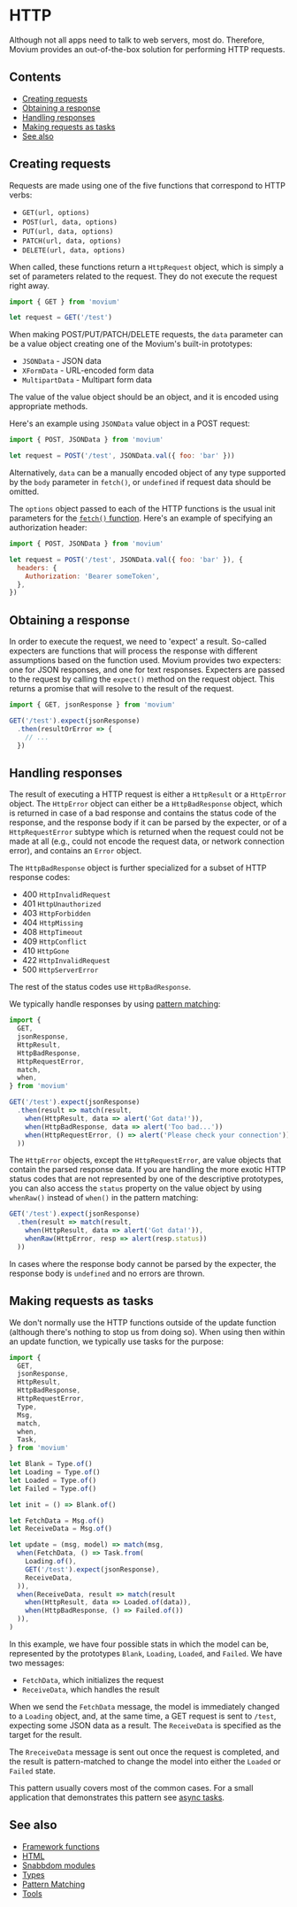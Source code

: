 # HTTP

Although not all apps need to talk to web servers, most do. Therefore, Movium
provides an out-of-the-box solution for performing HTTP requests.

## Contents

<!-- vim-markdown-toc GFM -->

* [Creating requests](#creating-requests)
* [Obtaining a response](#obtaining-a-response)
* [Handling responses](#handling-responses)
* [Making requests as tasks](#making-requests-as-tasks)
* [See also](#see-also)

<!-- vim-markdown-toc -->

## Creating requests

Requests are made using one of the five functions that correspond to HTTP verbs:

- `GET(url, options)`
- `POST(url, data, options)`
- `PUT(url, data, options)`
- `PATCH(url, data, options)`
- `DELETE(url, data, options)`

When called, these functions return a `HttpRequest` object, which is simply a
set of parameters related to the request. They do not execute the request right
away.

```javascript
import { GET } from 'movium'

let request = GET('/test')
```

When making POST/PUT/PATCH/DELETE requests, the `data` parameter can be a value
object creating one of the Movium's built-in prototypes:

- `JSONData` - JSON data
- `XFormData` - URL-encoded form data
- `MultipartData` - Multipart form data

The value of the value object should be an object, and it is encoded using
appropriate methods.

Here's an example using `JSONData` value object in a POST request:

```javascript
import { POST, JSONData } from 'movium'

let request = POST('/test', JSONData.val({ foo: 'bar' }))
```

Alternatively, `data` can be a manually encoded object of any type supported by
the `body` parameter in `fetch()`, or `undefined` if request data should be
omitted.

The `options` object passed to each of the HTTP functions is the usual init
parameters for the [`fetch()` function](https://mzl.la/3i1tv48). Here's an
example of specifying an authorization header:

```javascript
import { POST, JSONData } from 'movium'

let request = POST('/test', JSONData.val({ foo: 'bar' }), {
  headers: {
    Authorization: 'Bearer someToken',
  },
})
```

## Obtaining a response

In order to execute the request, we need to 'expect' a result. So-called
expecters are functions that will process the response with different
assumptions based on the function used. Movium provides two expecters: one for
JSON responses, and one for text responses. Expecters are passed to the request
by calling the `expect()` method on the request object. This returns a promise
that will resolve to the result of the request.

```javascript
import { GET, jsonResponse } from 'movium'

GET('/test').expect(jsonResponse)
  .then(resultOrError => {
    // ...
  })
```

## Handling responses

The result of executing a HTTP request is either a `HttpResult` or a
`HttpError` object. The `HttpError` object can either be a `HttpBadResponse`
object, which is returned in case of a bad response and contains the status code
of the response, and the response body if it can be parsed by the expecter, or
of a `HttpRequestError` subtype which is returned when the request could not be
made at all (e.g., could not encode the request data, or network connection
error), and contains an `Error` object.

The `HttpBadResponse` object is further specialized for a subset of HTTP
response codes:

- 400 `HttpInvalidRequest`
- 401 `HttpUnauthorized`
- 403 `HttpForbidden`
- 404 `HttpMissing`
- 408 `HttpTimeout`
- 409 `HttpConflict`
- 410 `HttpGone`
- 422 `HttpInvalidRequest`
- 500 `HttpServerError`

The rest of the status codes use `HttpBadResponse`.

We typically handle responses by
using [pattern matching](./pattern-matching.md):

```javascript
import { 
  GET, 
  jsonResponse, 
  HttpResult, 
  HttpBadResponse, 
  HttpRequestError,
  match, 
  when,
} from 'movium'

GET('/test').expect(jsonResponse)
  .then(result => match(result,
    when(HttpResult, data => alert('Got data!')),
    when(HttpBadResponse, data => alert('Too bad...'))
    when(HttpRequestError, () => alert('Please check your connection'))
  ))
```

The `HttpError` objects, except the `HttpRequestError`, are value objects that
contain the parsed response data. If you are handling the more exotic HTTP
status codes that are not represented by one of the descriptive prototypes, you
can also access the `status` property on the value object by using
`whenRaw()` instead of `when()` in the pattern matching:

```javascript
GET('/test').expect(jsonResponse)
  .then(result => match(result,
    when(HttpResult, data => alert('Got data!')),
    whenRaw(HttpError, resp => alert(resp.status))
  ))
```

In cases where the response body cannot be parsed by the expecter, the 
response body is `undefined` and no errors are thrown.

## Making requests as tasks

We don't normally use the HTTP functions outside of the update function
(although there's nothing to stop us from doing so). When using then within an
update function, we typically use tasks for the purpose:

```javascript
import { 
  GET, 
  jsonResponse, 
  HttpResult, 
  HttpBadResponse, 
  HttpRequestError,
  Type,
  Msg,
  match, 
  when,
  Task,
} from 'movium'

let Blank = Type.of()
let Loading = Type.of()
let Loaded = Type.of()
let Failed = Type.of()

let init = () => Blank.of()

let FetchData = Msg.of()
let ReceiveData = Msg.of()

let update = (msg, model) => match(msg,
  when(FetchData, () => Task.from(
    Loading.of(),
    GET('/test').expect(jsonResponse),
    ReceiveData,
  )),
  when(ReceiveData, result => match(result
    when(HttpResult, data => Loaded.of(data)),
    when(HttpBadResponse, () => Failed.of())
  )),
)
```

In this example, we have four possible stats in which the model can be,
represented by the prototypes `Blank`, `Loading`, `Loaded`, and `Failed`. We
have two messages:

- `FetchData`, which initializes the request
- `ReceiveData`, which handles the result

When we send the `FetchData` message, the model is immediately changed to a
`Loading` object, and, at the same time, a GET request is sent to `/test`,
expecting some JSON data as a result. The `ReceiveData` is specified as the
target for the result.

The `RreceiveData` message is sent out once the request is completed, and the
result is pattern-matched to change the model into either the `Loaded` or
`Failed` state.

This pattern usually covers most of the common cases. For a small application
that demonstrates this pattern see [async tasks](../guides/async-tasks.md).

## See also

- [Framework functions](./framework-functions.md)
- [HTML](./html.md)
- [Snabbdom modules]('./snabbdom-modules.md')
- [Types](./types.md)
- [Pattern Matching](./pattern-matching.md)
- [Tools](./tools.md)
